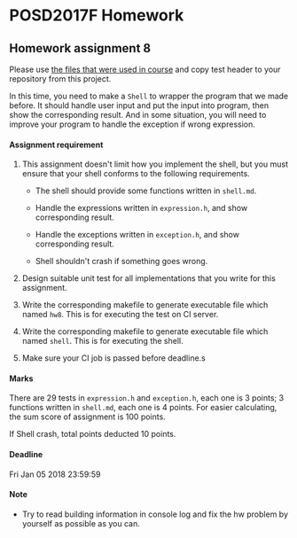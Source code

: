 # POSD2017F Homework

## Homework assignment 8

Please use [the files that were used in course](https://github.com/yccheng66/posd2017f) and copy test header to your repository from this project.

In this time, you need to make a `Shell` to wrapper the program that we made before. It should handle user input and put the input into program, then show the corresponding result. And in some situation, you will need to improve your program to handle the exception if wrong expression.


#### Assignment requirement

  1. This assignment doesn't limit how you implement the shell, but you must ensure that your shell conforms to the following requirements.
      * The shell should provide some functions written in `shell.md`.

      * Handle the expressions written in `expression.h`, and show corresponding result.
 
      * Handle the exceptions written in `exception.h`, and show corresponding result.

      * Shell shouldn't crash if something goes wrong.

  2. Design suitable unit test for all implementations that you write for this assignment.

  3. Write the corresponding makefile to generate executable file which named `hw8`. This is for executing the test on CI server.

  4. Write the corresponding makefile to generate executable file which named `shell`. This is for executing the shell.

  5. Make sure your CI job is passed before deadline.s

#### Marks

  There are 29 tests in `expression.h` and `exception.h`, each one is 3 points; 3 functions written in `shell.md`, each one is 4 points.
  For easier calculating, the sum score of assignment is 100 points.

  If Shell crash, total points deducted 10 points.

#### Deadline

  Fri Jan 05 2018 23:59:59

#### Note

  * Try to read building information in console log and fix the hw problem by yourself as possible as you can.